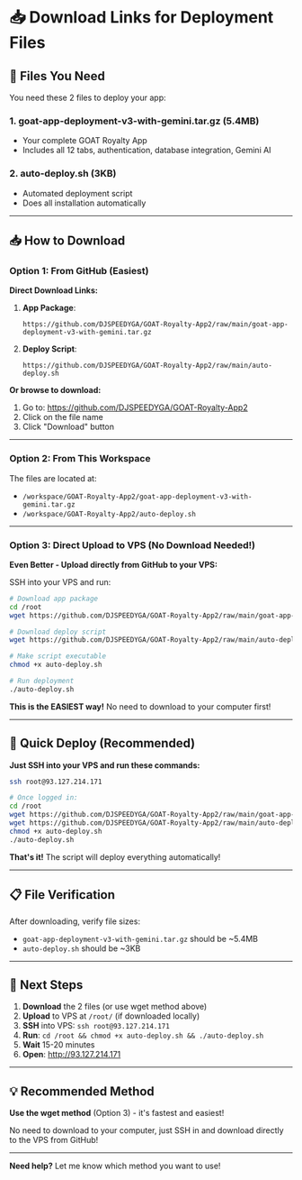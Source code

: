 # 📥 Download Links for Deployment Files

## 🎯 Files You Need

You need these 2 files to deploy your app:

### 1. **goat-app-deployment-v3-with-gemini.tar.gz** (5.4MB)
   - Your complete GOAT Royalty App
   - Includes all 12 tabs, authentication, database integration, Gemini AI

### 2. **auto-deploy.sh** (3KB)
   - Automated deployment script
   - Does all installation automatically

---

## 📥 How to Download

### Option 1: From GitHub (Easiest)

**Direct Download Links:**

1. **App Package**: 
   ```
   https://github.com/DJSPEEDYGA/GOAT-Royalty-App2/raw/main/goat-app-deployment-v3-with-gemini.tar.gz
   ```

2. **Deploy Script**:
   ```
   https://github.com/DJSPEEDYGA/GOAT-Royalty-App2/raw/main/auto-deploy.sh
   ```

**Or browse to download:**
1. Go to: https://github.com/DJSPEEDYGA/GOAT-Royalty-App2
2. Click on the file name
3. Click "Download" button

---

### Option 2: From This Workspace

The files are located at:
- `/workspace/GOAT-Royalty-App2/goat-app-deployment-v3-with-gemini.tar.gz`
- `/workspace/GOAT-Royalty-App2/auto-deploy.sh`

---

### Option 3: Direct Upload to VPS (No Download Needed!)

**Even Better - Upload directly from GitHub to your VPS:**

SSH into your VPS and run:

```bash
# Download app package
cd /root
wget https://github.com/DJSPEEDYGA/GOAT-Royalty-App2/raw/main/goat-app-deployment-v3-with-gemini.tar.gz

# Download deploy script
wget https://github.com/DJSPEEDYGA/GOAT-Royalty-App2/raw/main/auto-deploy.sh

# Make script executable
chmod +x auto-deploy.sh

# Run deployment
./auto-deploy.sh
```

**This is the EASIEST way!** No need to download to your computer first!

---

## 🚀 Quick Deploy (Recommended)

**Just SSH into your VPS and run these commands:**

```bash
ssh root@93.127.214.171

# Once logged in:
cd /root
wget https://github.com/DJSPEEDYGA/GOAT-Royalty-App2/raw/main/goat-app-deployment-v3-with-gemini.tar.gz
wget https://github.com/DJSPEEDYGA/GOAT-Royalty-App2/raw/main/auto-deploy.sh
chmod +x auto-deploy.sh
./auto-deploy.sh
```

**That's it!** The script will deploy everything automatically!

---

## 📋 File Verification

After downloading, verify file sizes:
- `goat-app-deployment-v3-with-gemini.tar.gz` should be ~5.4MB
- `auto-deploy.sh` should be ~3KB

---

## 🎯 Next Steps

1. **Download** the 2 files (or use wget method above)
2. **Upload** to VPS at `/root/` (if downloaded locally)
3. **SSH** into VPS: `ssh root@93.127.214.171`
4. **Run**: `cd /root && chmod +x auto-deploy.sh && ./auto-deploy.sh`
5. **Wait** 15-20 minutes
6. **Open**: http://93.127.214.171

---

## 💡 Recommended Method

**Use the wget method** (Option 3) - it's fastest and easiest!

No need to download to your computer, just SSH in and download directly to the VPS from GitHub!

---

**Need help?** Let me know which method you want to use!